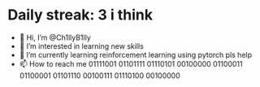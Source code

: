 # Daily streak: 3 i think
- 👋 Hi, I’m @Ch1llyB1lly
- 👀 I’m interested in learning new skills
- 🌱 I’m currently learning reinforcement learning using pytorch pls help
- 📫 How to reach me 01111001 01101111 01110101 00100000 01100011 01100001 01101110 00100111 01110100 00100000



<!---
Ch1llyB1lly/Ch1llyB1lly is a ✨ special ✨ repository because its `README.md` (this file) appears on your GitHub profile.
You can click the Preview link to take a look at your changes.
--->
